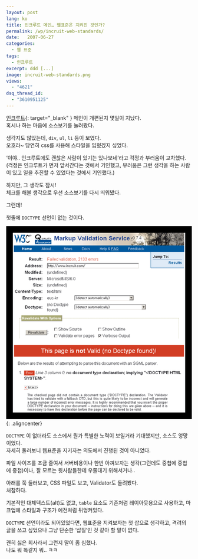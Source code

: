 ```yaml
---
layout: post
lang: ko
title: 인크루트 메인… 웹표준은 지켜진 것인가?
permalink: /wp/incruit-web-standards/
date:   2007-06-27
categories:
  - 웹 표준
tags:
  - 인크루트
excerpt: ddd [...]
image: incruit-web-standards.png
views:
  - "4621"
dsq_thread_id:
  - "3610951125"
---
```


[인크루트](http://www.incruit.com){: target="_blank" } 메인이 개편된지 몇일이 지났다.  
혹시나 하는 마음에 소스보기를 눌러봤다.

생각지도 않았는데, `div`, `ul`, `li` 등이 보였다.  
오호라~ 당연히 css를 사용해 스타일을 입혔겠지 싶었다.

‘이야.. 인크루트에도 괜찮은 사람이 있기는 있나보네’라고 걱정과 부러움이 교차했다.  
 (걱정은 인크루트가 먼저 앞서간다는 것에서 기인했고, 부러움은 그런 생각을 하는 사람이 있고 일을 추진할 수 있었다는 것에서 기인했다.)

하지만, 그 생각도 잠시!  
체크를 해볼 생각으로 우선 소스보기를 다시 띄워봤다.
  
그런데!

첫줄에 `DOCTYPE` 선언이 없는 것이다.

![인크루트 validator 결과](/assets/img/2007/incruit-web-standards.gif){: .aligncenter}

`DOCTYPE` 이 없더라도 소스에서 뭔가 특별한 노력이 보일거라 기대했지만, 소스도 엉망이었다.  
자세히 둘러보니 웹표준을 지키자는 의도에서 진행된 것이 아니었다.
  
파일 사이즈를 조금 줄여서 서버비용이나 한번 아껴보자는 생각(그런데도 중첩에 중첩에 중첩)이나, 잘 모르는 윗사람들한테 우쭐대기 위해서거나..

아래를 쭉 둘러보고, CSS 파일도 보고, Validator도 돌려봤다.  
처참하다.
  
기본적인 대체텍스트(alt)도 없고, `table` 요소도 기존처럼 레이아웃용으로 사용하고, 마크업에 스타일과 구조가 예전처럼 뒤엉켜있다.

`DOCTYPE` 선언이라도 되어있었다면, 웹표준을 지켜보자는 첫 삽으로 생각하고, 격려의 글을 쓰고 싶었으나 그냥 단순한 ‘삽질’인 것 같아 할 말이 없다.

괜히 싫은 회사라서 그런지 말이 좀 심했나.  
나도 뭐 똑같지 뭐.. ㅋㅋ